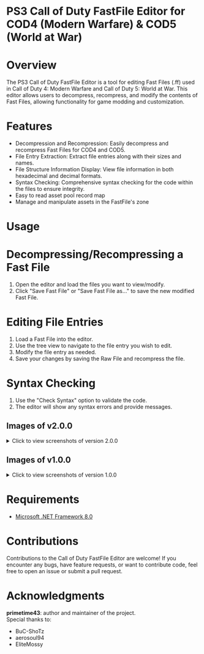 # PS3 Call of Duty FastFile Editor for COD4 (Modern Warfare) & COD5 (World at War)

# Overview
The PS3 Call of Duty FastFile Editor is a tool for editing Fast Files (.ff) used in Call of Duty 4: Modern Warfare and Call of Duty 5: World at War. This editor allows users to decompress, recompress, and modify the contents of Fast Files, allowing functionality for game modding and customization.

# Features
- Decompression and Recompression: Easily decompress and recompress Fast Files for COD4 and COD5.
- File Entry Extraction: Extract file entries along with their sizes and names.
- File Structure Information Display: View file information in both hexadecimal and decimal formats.
- Syntax Checking: Comprehensive syntax checking for the code within the files to ensure integrity.
- Easy to read asset pool record map
- Manage and manipulate assets in the FastFile's zone

# Usage
# Decompressing/Recompressing a Fast File
1. Open the editor and load the files you want to view/modify.
2. Click "Save Fast File" or "Save Fast File as..." to save the new modified Fast File.
# Editing File Entries
1. Load a Fast File into the editor.
2. Use the tree view to navigate to the file entry you wish to edit.
3. Modify the file entry as needed.
4. Save your changes by saving the Raw File and recompress the file.
# Syntax Checking
1. Use the "Check Syntax" option to validate the code.
2. The editor will show any syntax errors and provide messages.

## Images of v2.0.0
<details>
  <summary>Click to view screenshots of version 2.0.0</summary>
  <p>Main Window with a loaded file</p>
  <img src="https://github.com/user-attachments/assets/9c476da4-8081-4479-96fe-46ae208b5edf" alt="Main Window with a loaded file">
  <p>String Tables</p>
  <img src="https://github.com/user-attachments/assets/6c14f173-cec4-40d2-892a-c626ccace509" alt="String Tables">
  <p>Localized String Assets</p>
  <img src="https://github.com/user-attachments/assets/4c29c5d4-7fae-4364-a0c4-12a93e0ab05d" alt="Localized String Assets">
  <p>Asset Pool Records</p>
  <img src="https://github.com/user-attachments/assets/866f50ff-dd3e-46c7-834e-984eb28eb81e" alt="Asset Pool Records">
  <p>Zone Header Addresses</p>
  <img src="https://github.com/user-attachments/assets/34e82bdc-37d3-4982-859c-9da1f85ef97" alt="Zone Header Addresses">
  <p>Tags</p>
  <img src="https://github.com/user-attachments/assets/bfef9118-3ef1-4c58-a7a1-109775bbea73" alt="Tags">
</details>

## Images of v1.0.0
<details>
  <summary>Click to view screenshots of version 1.0.0</summary>
  <p>Main Window with a loaded file</p>
  <img src="https://github.com/primetime43/Call-of-Duty-FastFile-Editor-For-PS3/assets/12754111/9ae17ce3-1fb3-4d5d-86a7-f3e3d7ba23d0" alt="Main Window with a loaded file">
  <p>Edit Toolstrip Window</p>
  <img src="https://github.com/primetime43/Call-of-Duty-FastFile-Editor-For-PS3/assets/12754111/b22d4af8-f4cf-411e-97ff-b6981d170ec5" alt="Edit Toolstrip Window">
  <p>Tools Toolstrip Window</p>
  <img src="https://github.com/primetime43/Call-of-Duty-FastFile-Editor-For-PS3/assets/12754111/b3c3e4c6-a73d-42ea-8bb6-504d542524f6" alt="Tools Toolstrip Window">
  <p>File Structure Info Window</p>
  <img src="https://github.com/primetime43/Call-of-Duty-FastFile-Editor-For-PS3/assets/12754111/59a0aaad-3be6-43c5-b6a7-ca67a793d8a0" alt="File Structure Info Window">
</details>

# Requirements
- [Microsoft .NET Framework 8.0](https://dotnet.microsoft.com/en-us/download/dotnet/8.0)

# Contributions
Contributions to the Call of Duty FastFile Editor are welcome! If you encounter any bugs, have feature requests, or want to contribute code, feel free to open an issue or submit a pull request.

# Acknowledgments
**primetime43**: author and maintainer of the project.
<br>
Special thanks to:
- BuC-ShoTz
- aerosoul94
- EliteMossy
